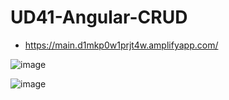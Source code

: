 # UD41-Angular-CRUD

- https://main.d1mkp0w1prjt4w.amplifyapp.com/

![image](https://user-images.githubusercontent.com/108835310/190431450-1e81c6aa-53f2-4475-945a-d956ba7ffa43.png)

![image](https://user-images.githubusercontent.com/108835310/190431329-bac6672d-407c-4440-a824-8cf679dfbf89.png)
